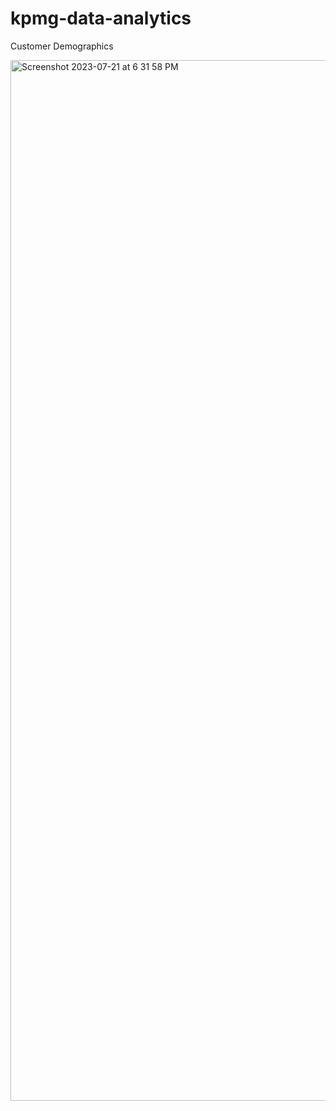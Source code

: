 # kpmg-data-analytics

Customer Demographics

<img width="1665" alt="Screenshot 2023-07-21 at 6 31 58 PM" src="https://github.com/anjaliramesh-datascience/kpmg-data-analytics/assets/121073995/85009334-6dfe-4ac4-aac5-bdeda75833d3">
